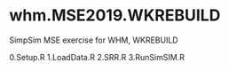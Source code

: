 # whm.MSE2019.WKREBUILD
SimpSim MSE exercise for WHM, WKREBUILD

0.Setup.R
1.LoadData.R
2.SRR.R
3.RunSimSIM.R
